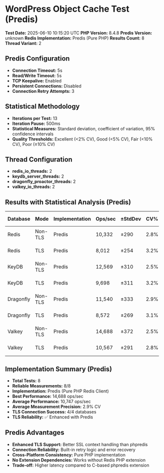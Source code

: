 # WordPress Object Cache Test (Predis)

**Test Date:** 2025-06-10 10:15:20 UTC
**PHP Version:** 8.4.8
**Predis Version:** unknown
**Redis Implementation:** Predis (Pure PHP)
**Results Count:** 8
**Thread Variant:** 2

## Predis Configuration

- **Connection Timeout:** 5s
- **Read/Write Timeout:** 5s
- **TCP Keepalive:** Enabled
- **Persistent Connections:** Disabled
- **Connection Retry Attempts:** 3

## Statistical Methodology

- **Iterations per Test:** 13
- **Iteration Pause:** 500ms
- **Statistical Measures:** Standard deviation, coefficient of variation, 95% confidence intervals
- **Quality Thresholds:** Excellent (<2% CV), Good (<5% CV), Fair (<10% CV), Poor (≥10% CV)

## Thread Configuration

- **redis_io_threads:** 2
- **keydb_server_threads:** 2
- **dragonfly_proactor_threads:** 2
- **valkey_io_threads:** 2

## Results with Statistical Analysis (Predis)

| Database | Mode | Implementation | Ops/sec | ±StdDev | CV% | Quality | Latency(ms) | ±StdDev | P95 Lat | P99 Lat | 95% CI | Iterations |
| --- | --- | --- | --- | --- | --- | --- | --- | --- | --- | --- | --- | --- | 
| Redis | Non-TLS | Predis | 10,332 | ±290 | 2.8% | 🟡 good | 0.096 | ±0.003 | 0.140 | 0.167 | 10,171-10,493 | 13 |
| Redis | TLS | Predis | 8,012 | ±254 | 3.2% | 🟡 good | 0.124 | ±0.004 | 0.175 | 0.212 | 7,871-8,152 | 13 |
| KeyDB | Non-TLS | Predis | 12,569 | ±310 | 2.5% | 🟡 good | 0.079 | ±0.002 | 0.123 | 0.142 | 12,398-12,741 | 13 |
| KeyDB | TLS | Predis | 9,698 | ±311 | 3.2% | 🟡 good | 0.103 | ±0.004 | 0.151 | 0.179 | 9,526-9,871 | 13 |
| Dragonfly | Non-TLS | Predis | 11,540 | ±333 | 2.9% | 🟡 good | 0.086 | ±0.003 | 0.133 | 0.160 | 11,356-11,725 | 13 |
| Dragonfly | TLS | Predis | 8,572 | ±269 | 3.1% | 🟡 good | 0.116 | ±0.004 | 0.172 | 0.205 | 8,423-8,722 | 13 |
| Valkey | Non-TLS | Predis | 14,688 | ±372 | 2.5% | 🟡 good | 0.068 | ±0.002 | 0.109 | 0.125 | 14,481-14,894 | 13 |
| Valkey | TLS | Predis | 10,567 | ±291 | 2.8% | 🟡 good | 0.094 | ±0.003 | 0.143 | 0.167 | 10,406-10,729 | 13 |

## Implementation Summary (Predis)

- **Total Tests:** 8
- **Reliable Measurements:** 8/8
- **Implementation:** Predis (Pure PHP Redis Client)
- **Best Performance:** 14,688 ops/sec
- **Average Performance:** 10,747 ops/sec
- **Average Measurement Precision:** 2.9% CV
- **TLS Connection Success:** 4/4 databases
- **TLS Reliability:** ✅ Enhanced with Predis

## Predis Advantages

- **Enhanced TLS Support:** Better SSL context handling than phpredis
- **Connection Reliability:** Built-in retry logic and error recovery
- **Cross-Platform Consistency:** Pure PHP implementation
- **No Extension Dependencies:** Works without Redis PHP extension
- **Trade-off:** Higher latency compared to C-based phpredis extension
